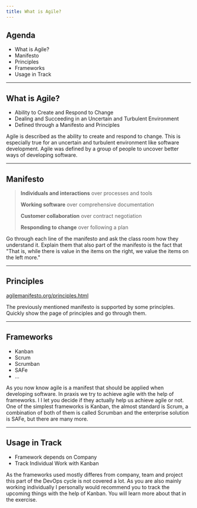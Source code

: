 ```yaml
---
title: What is Agile?
---
```


## Agenda

- What is Agile?
- Manifesto
- Principles
- Frameworks
- Usage in Track

---

## What is Agile?

- Ability to Create and Respond to Change
- Dealing and Succeeding in an Uncertain and Turbulent Environment
- Defined through a Manifesto and Principles

<aside class="notes">
    Agile is described as the ability to create and respond to change. This is
    especially true for an uncertain and turbulent environment like software
    development. Agile was defined by a group of people to uncover better ways of
    developing software.
</aside>

---

## Manifesto

> **Individuals and interactions** over processes and tools
>
> **Working software** over comprehensive documentation
>
> **Customer collaboration** over contract negotiation
>
> **Responding to change** over following a plan

<aside class="notes">
    Go through each line of the manifesto and ask the class room how they
    understand it. Explain them that also part of the manifesto is the fact that
    "That is, while there is value in the items on the right, we value the items
    on the left more."
</aside>

---

## Principles

[agilemanifesto.org/principles.html](https://agilemanifesto.org/principles.html)

<aside class="notes">
    The previously mentioned manifesto is supported by some principles.
    Quickly show the page of principles and go through them.
</aside>

---

## Frameworks

- Kanban
- Scrum
- Scrumban
- SAFe
- ...

<aside class="notes">
    As you now know agile is a manifest that should be applied when developing
    software. In praxis we try to achieve agile with the help of frameworks. I
    I let you decide if they actually help us achieve agile or not. One of the
    simplest frameworks is Kanban, the almost standard is Scrum, a combination
    of both of them is called Scrumban and the enterprise solution is SAFe, but
    there are many more.
</aside>

---

## Usage in Track

- Framework depends on Company
- Track Individual Work with Kanban

<aside class="notes">
    As the frameworks used mostly differes from company, team and project this
    part of the DevOps cycle is not covered a lot. As you are also mainly
    working individually I personally would recommend you to track the upcoming
    things with the help of Kanban. You will learn more about that in the
    exercise.
</aside>
